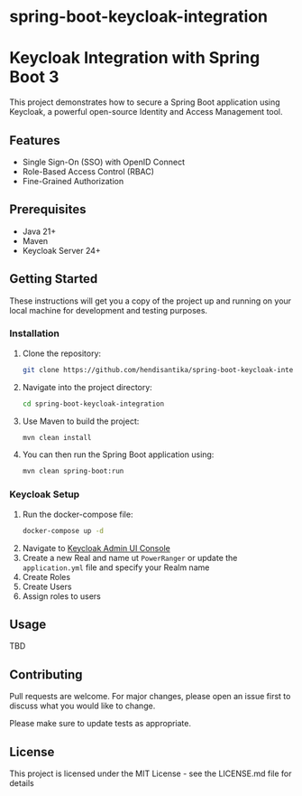 # spring-boot-keycloak-integration

# Keycloak Integration with Spring Boot 3

This project demonstrates how to secure a Spring Boot application using Keycloak, a powerful open-source Identity and
Access Management tool.

## Features

- Single Sign-On (SSO) with OpenID Connect
- Role-Based Access Control (RBAC)
- Fine-Grained Authorization

## Prerequisites

- Java 21+
- Maven
- Keycloak Server 24+

## Getting Started

These instructions will get you a copy of the project up and running on your local machine for development and testing
purposes.

### Installation

1. Clone the repository:
    ```bash
    git clone https://github.com/hendisantika/spring-boot-keycloak-integration.git
    ```
2. Navigate into the project directory:
    ```bash
    cd spring-boot-keycloak-integration
    ```
3. Use Maven to build the project:
    ```bash
    mvn clean install
    ```
4. You can then run the Spring Boot application using:
    ```bash
    mvn clean spring-boot:run
    ```

### Keycloak Setup

1. Run the docker-compose file:
    ```bash
    docker-compose up -d
    ```
2. Navigate to [Keycloak Admin UI Console](http://localhost:9090 "Keycloak Admin UI Console")
3. Create a new Real and name ut ```PowerRanger``` or update the ```application.yml``` file and specify your Realm name
4. Create Roles
5. Create Users
6. Assign roles to users

## Usage

TBD

## Contributing

Pull requests are welcome. For major changes, please open an issue first to discuss what you would like to change.

Please make sure to update tests as appropriate.

## License

This project is licensed under the MIT License - see the LICENSE.md file for details
